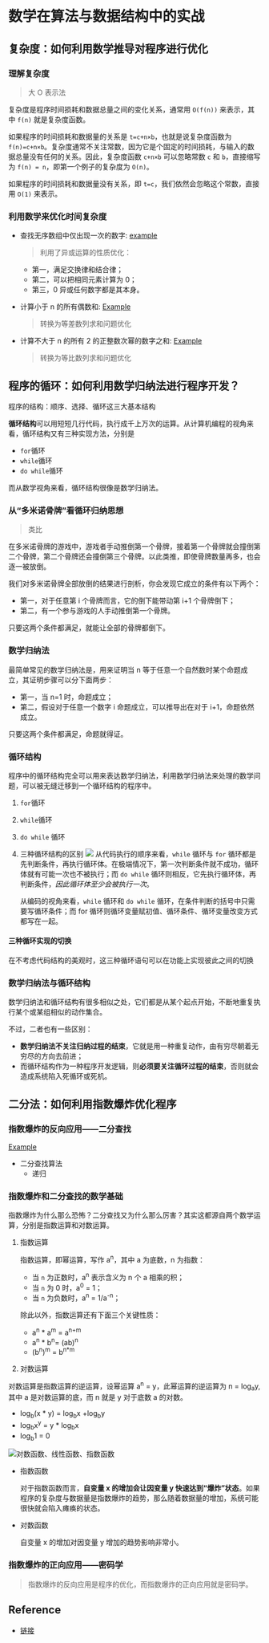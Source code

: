 # 数学在算法与数据结构中的实战

## 复杂度：如何利用数学推导对程序进行优化

### 理解复杂度

> 大 O 表示法

复杂度是程序时间损耗和数据总量之间的变化关系，通常用 `O(f(n))` 来表示，其中 `f(n)` 就是复杂度函数。

如果程序的时间损耗和数据量的关系是 `t=c+n×b`，也就是说复杂度函数为 `f(n)=c+n×b`。复杂度通常不关注常数，因为它是个固定的时间损耗，与输入的数据总量没有任何的关系。因此，复杂度函数 `c+n×b` 可以忽略常数 `c` 和 `b`，直接缩写为 `f(n) = n`，即第一个例子的复杂度为 `O(n)`。

如果程序的时间损耗和数据量没有关系，即 `t=c`，我们依然会忽略这个常数，直接用 `O(1)` 来表示。

### 利用数学来优化时间复杂度

- 查找无序数组中仅出现一次的数字: [example](./exercise3.py)

  > 利用了异或运算的性质优化：

  - 第一，满足交换律和结合律；
  - 第二，可以把相同元素计算为 0；
  - 第三，0 异或任何数字都是其本身。

- 计算小于 n 的所有偶数和: [Example](./exercise4.py)
  > 转换为等差数列求和问题优化
- 计算不大于 n 的所有 2 的正整数次幂的数字之和: [Example](./exercise5.py)
  > 转换为等比数列求和问题优化

## 程序的循环：如何利用数学归纳法进行程序开发？

程序的结构：顺序、选择、循环这三大基本结构

**循环结构**可以用短短几行代码，执行成千上万次的运算。从计算机编程的视角来看，循环结构又有三种实现方法，分别是

- `for`循环
- `while`循环
- `do while`循环

而从数学视角来看，循环结构很像是数学归纳法。

### 从“多米诺骨牌”看循环归纳思想

> 类比

在多米诺骨牌的游戏中，游戏者手动推倒第一个骨牌，接着第一个骨牌就会撞倒第二个骨牌，第二个骨牌还会撞倒第三个骨牌。以此类推，即使骨牌数量再多，也会逐一被放倒。

我们对多米诺骨牌全部放倒的结果进行剖析，你会发现它成立的条件有以下两个：

- 第一，对于任意第 i 个骨牌而言，它的倒下能带动第 i+1 个骨牌倒下；
- 第二，有一个参与游戏的人手动推倒第一个骨牌。

只要这两个条件都满足，就能让全部的骨牌都倒下。

### 数学归纳法

最简单常见的数学归纳法是，用来证明当 n 等于任意一个自然数时某个命题成立，其证明步骤可以分下面两步：

- 第一，当 n=1 时，命题成立；
- 第二，假设对于任意一个数字 i 命题成立，可以推导出在对于 i+1，命题依然成立。

只要这两个条件都满足，命题就得证。

### 循环结构

程序中的循环结构完全可以用来表达数学归纳法，利用数学归纳法来处理的数学问题，可以被无缝迁移到一个循环结构的程序中。

1. `for`循环
2. `while`循环
3. `do while` 循环
4. 三种循环结构的区别
   ![](../../assets/images/Ciqc1F_PUXeARk9hAAIZa2CbM-w333.png)
   从代码执行的顺序来看，`while` 循环与 `for` 循环都是先判断条件，再执行循环体。在极端情况下，第一次判断条件就不成功，循环体就有可能一次也不被执行；而 `do while` 循环则相反，它先执行循环体，再判断条件，_因此循环体至少会被执行一次_。

   从编码的视角来看，`while` 循环和 `do while` 循环，在条件判断的括号中只需要写循环条件；而 for 循环则循环变量赋初值、循环条件、循环变量改变方式都写在一起。

#### 三种循环实现的切换

在不考虑代码结构的美观时，这三种循环语句可以在功能上实现彼此之间的切换

### 数学归纳法与循环结构

数学归纳法和循环结构有很多相似之处，它们都是从某个起点开始，不断地重复执行某个或某组相似的动作集合。

不过，二者也有一些区别：

- **数学归纳法不关注归纳过程的结束**，它就是用一种重复动作，由有穷尽朝着无穷尽的方向去前进；
- 而循环结构作为一种程序开发逻辑，则**必须要关注循环过程的结束**，否则就会造成系统陷入死循环或死机。

## 二分法：如何利用指数爆炸优化程序

### 指数爆炸的反向应用——二分查找

[Example](./exercise6.py)

- 二分查找算法
  - 递归

### 指数爆炸和二分查找的数学基础

指数爆炸为什么那么恐怖？二分查找又为什么那么厉害？其实这都源自两个数学运算，分别是指数运算和对数运算。

1. 指数运算

   指数运算，即幂运算，写作 a<sup>n</sup>，其中 a 为底数，n 为指数：

   - 当 `n` 为正数时，a<sup>n</sup> 表示含义为 n 个 a 相乘的积；
   - 当 `n` 为 0 时，a<sup>0</sup> = 1；
   - 当 `n` 为负数时，a<sup>n</sup> = 1/a<sup>-n</sup>；

   除此以外，指数运算还有下面三个关键性质：

   - a<sup>n</sup> \* a<sup>m</sup> = a<sup>n+m</sup>
   - a<sup>n</sup> \* b<sup>n</sup>= (ab)<sup>n</sup>
   - (b<sup>n</sup>)<sup>m</sup> = b<sup>n\*m</sup>

2. 对数运算

对数运算是指数运算的逆运算，设幂运算 a<sup>n</sup> = y，此幂运算的逆运算为 n = log<sub>a</sub>y, 其中 a 是对数运算的底，而 n 就是 y 对于底数 a 的对数。

- log<sub>b</sub>(x \* y) = log<sub>b</sub>x +log<sub>b</sub>y
- log<sub>b</sub>x<sup>y</sup> = y \* log<sub>b</sub>x
- log<sub>b</sub>1 = 0

![对数函数、线性函数、指数函数](../../assets/images/CgqCHl_YIyKAJnDvAAEtNpvIlJU418.png)

- 指数函数

  对于指数函数而言，**自变量 x 的增加会让因变量 y 快速达到“爆炸”状态**。如果程序的复杂度与数据量是指数爆炸的趋势，那么随着数据量的增加，系统可能很快就会陷入瘫痪的状态。

- 对数函数

  自变量 x 的增加对因变量 y 增加的趋势影响非常小。

### 指数爆炸的正向应用——密码学

> 指数爆炸的反向应用是程序的优化，而指数爆炸的正向应用就是密码学。

## Reference

- [链接](https://kaiwu.lagou.com/course/courseInfo.htm?courseId=524)
